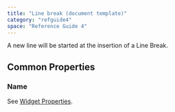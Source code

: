 ```yaml
---
title: "Line break (document template)"
category: "refguide4"
space: "Reference Guide 4"
---
```

A new line will be started at the insertion of a Line Break.

## Common Properties

### Name

See [Widget Properties](widget-properties).